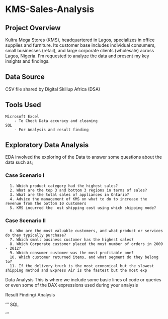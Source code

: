 # KMS-Sales-Analysis

## Project Overview

Kultra Mega Stores (KMS), headquartered in Lagos, specializes in office supplies and furniture. Its customer base includes individual consumers, small businesses (retail), and large corporate clients (wholesale) across Lagos, Nigeria. I'm requested to analyze the data and present my key insights and findings. 

## Data Source

CSV file shared by Digital Skillup Africa (DSA)

## Tools Used

    Microsoft Excel
        - To Check Data accuracy and cleaning
    SQL
        - For Analysis and result finding

        
## Exploratory Data Analysis

EDA involved the exploring of the Data to answer some questions about the data such as;

### Case Scenario I
      1. Which product category had the highest sales?
      2. What are the top 3 and bottom 3 regions in terms of sales?
      3. What are the total sales of appliances in Ontario?
      4. Advice the management of KMS on what to do to increase the revenue from the bottom 10 customers
      5. KMS incurred the  ost shipping cost using which shipping mode?
### Case Scenario II
      6. Who are the most valuable customers, and what product or services do they typically purchase?
      7. Which small business customer has the highest sales?
      8. Which Corporate customer placed the most number of orders in 2009 - 2012?
      9. Which consumer customer was the most profitable one?
      10. Which customer returned items, and what segment do they belong to?
      11. If the delivery truck is the most economical but the slowest shipping method and Express Air is the fastest but the most exp
Data Analysis
This is where we include some basic lines of code or queries or even some of the DAX expressions used during your analysis

Result Finding/ Analysis

‘’’ SQL

‘’’
